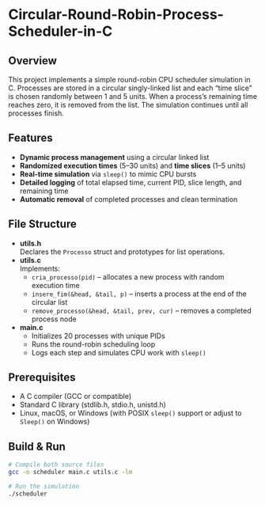 ﻿# Circular-Round-Robin-Process-Scheduler-in-C
## Overview
This project implements a simple round-robin CPU scheduler simulation in C. Processes are stored in a circular singly-linked list and each “time slice” is chosen randomly between 1 and 5 units. When a process’s remaining time reaches zero, it is removed from the list. The simulation continues until all processes finish.

## Features
- **Dynamic process management** using a circular linked list
- **Randomized execution times** (5–30 units) and **time slices** (1–5 units)
- **Real-time simulation** via `sleep()` to mimic CPU bursts
- **Detailed logging** of total elapsed time, current PID, slice length, and remaining time
- **Automatic removal** of completed processes and clean termination

## File Structure
- **utils.h**  
  Declares the `Processo` struct and prototypes for list operations.
- **utils.c**  
  Implements:
  - `cria_processo(pid)` – allocates a new process with random execution time  
  - `insere_fim(&head, &tail, p)` – inserts a process at the end of the circular list  
  - `remove_processo(&head, &tail, prev, cur)` – removes a completed process node
- **main.c**  
  - Initializes 20 processes with unique PIDs  
  - Runs the round-robin scheduling loop  
  - Logs each step and simulates CPU work with `sleep()`  

## Prerequisites
- A C compiler (GCC or compatible)
- Standard C library (stdlib.h, stdio.h, unistd.h)
- Linux, macOS, or Windows (with POSIX `sleep()` support or adjust to `Sleep()` on Windows)

## Build & Run

```bash
# Compile both source files
gcc -o scheduler main.c utils.c -lm

# Run the simulation
./scheduler
